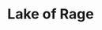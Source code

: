 ---
title: Lake of Rage
layout: deck
era: 2010
in_progress: true
description: A post-2010 rework of the Gyarados deck to show off its full potential
achievements:

links:

cards:
  pokemon:
    - name: Magikarp
      set: SF
      number: 65
      quantity: 4
    - name: Gyarados
      set: SF
      number: 19
      quantity: 3
      missing_count: 2
    - name: Sableye
      set: SF
      number: 48
      quantity: 4
    - name: Uxie
      set: LA
      number: 43
      quantity: 2
    - name: Uxie LV.X
      set: LA
      number: 146
      quantity: 1
      missing_count: 1
    - name: Azelf
      set: LA
      number: 19
      quantity: 1
    - name: Azelf
      set: MT
      number: 4
      quantity: 1
    - name: Floatzel GL
      set: RR
      number: 4
      quantity: 1
    - name: Floatzel GL LV.X
      set: RR
      number: 104
      quantity: 1
    - name: Combee
      set: SF
      number: 57
      quantity: 1
    - name: Regice
      set: LA
      number: 36
      quantity: 1
    - name: Unown [Q]
      set: MD
      number: 49
      quantity: 1
    - name: Mesprit
      set: LA
      number: 34
      quantity: 1
  trainers:
    - name: Pokémon Collector
      set: HS
      number: 97
      quantity: 4
    - name: Felicity's Drawing
      set: GE
      number: 98
      quantity: 4
    - name: Bebe's Search
      set: RR
      number: 89
      quantity: 2
    - name: Super Scoop Up
      set: UL
      number: 83
      quantity: 4
    - name: PlusPower
      set: UL
      number: 80
      quantity: 4
    - name: Poké Blower +
      set: SF
      number: 88
      quantity: 4
    - name: Pokémon Rescue
      set: PL
      number: 115
      quantity: 4
    - name: Pokémon Communication
      set: HS
      number: 98
      quantity: 2
    - name: Expert Belt
      set: AR
      number: 87
      quantity: 2
    - name: Broken Time-Space
      set: PL
      number: 104
      quantity: 4
  energy:
    - name: Warp Energy
      set: SF
      number: 95
      quantity: 4
---